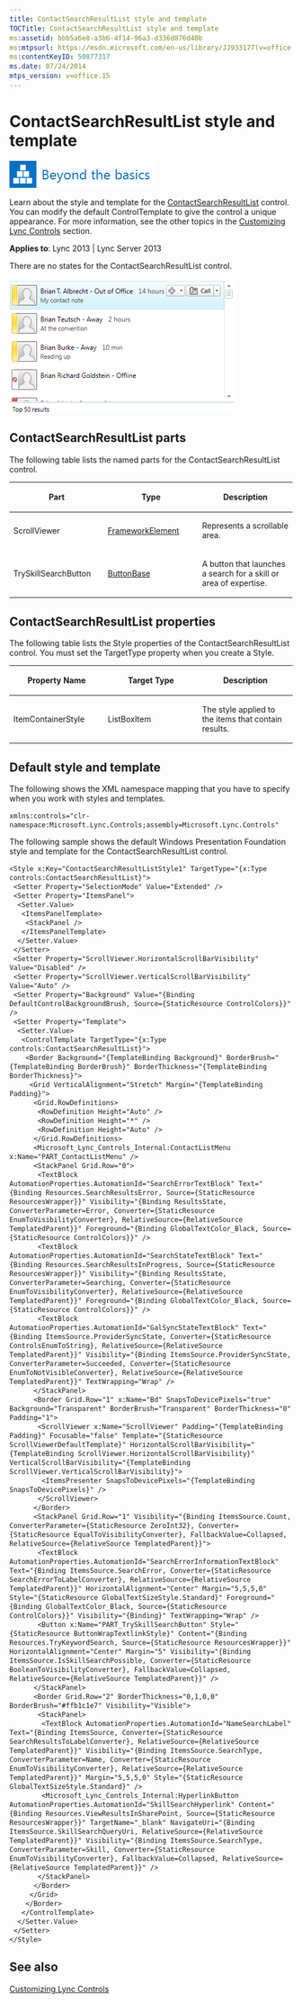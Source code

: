 ```yaml
---
title: ContactSearchResultList style and template
TOCTitle: ContactSearchResultList style and template
ms:assetid: bbb5a6e8-a3b6-4f14-96a3-d336d876d40b
ms:mtpsurl: https://msdn.microsoft.com/en-us/library/JJ933177(v=office.15)
ms:contentKeyID: 50877317
ms.date: 07/24/2014
mtps_version: v=office.15
---
```


# ContactSearchResultList style and template

![Beyond the basics topic](images/JJ937254.mod_icon_beyondbasics_long(Office.15).png "Beyond the basics topic")

Learn about the style and template for the [ContactSearchResultList](https://msdn.microsoft.com/en-us/library/hh379201\(v=office.15\)) control. You can modify the default ControlTemplate to give the control a unique appearance. For more information, see the other topics in the [Customizing Lync Controls](customizing-lync-controls.md) section.



**Applies to**: Lync 2013 | Lync Server 2013


There are no states for the ContactSearchResultList control.

![ContactSearchResultList](images/JJ945538.ContactSearchResultList_RTW_bugfix(Office.15).png "ContactSearchResultList")

## ContactSearchResultList parts

The following table lists the named parts for the ContactSearchResultList control.

<table>
<colgroup>
<col style="width: 33%" />
<col style="width: 33%" />
<col style="width: 33%" />
</colgroup>
<thead>
<tr class="header">
<th><p>Part</p></th>
<th><p>Type</p></th>
<th><p>Description</p></th>
</tr>
</thead>
<tbody>
<tr class="odd">
<td><p>ScrollViewer</p></td>
<td><p><a href="http://msdn.microsoft.com/en-us/library/system.windows.frameworkelement.aspx">FrameworkElement</a></p></td>
<td><p>Represents a scrollable area.</p></td>
</tr>
<tr class="even">
<td><p>TrySkillSearchButton</p></td>
<td><p><a href="http://msdn.microsoft.com/en-us/library/system.windows.controls.primitives.buttonbase.aspx">ButtonBase</a></p></td>
<td><p>A button that launches a search for a skill or area of expertise.</p></td>
</tr>
</tbody>
</table>

## ContactSearchResultList properties

The following table lists the Style properties of the ContactSearchResultList control. You must set the TargetType property when you create a Style.

<table>
<colgroup>
<col style="width: 33%" />
<col style="width: 33%" />
<col style="width: 33%" />
</colgroup>
<thead>
<tr class="header">
<th><p>Property Name</p></th>
<th><p>Target Type</p></th>
<th><p>Description</p></th>
</tr>
</thead>
<tbody>
<tr class="odd">
<td><p>ItemContainerStyle</p></td>
<td><p>ListBoxItem</p></td>
<td><p>The style applied to the items that contain results.</p></td>
</tr>
</tbody>
</table>

## Default style and template

The following shows the XML namespace mapping that you have to specify when you work with styles and templates.

    xmlns:controls="clr-namespace:Microsoft.Lync.Controls;assembly=Microsoft.Lync.Controls"

The following sample shows the default Windows Presentation Foundation style and template for the ContactSearchResultList control.

    <Style x:Key="ContactSearchResultListStyle1" TargetType="{x:Type controls:ContactSearchResultList}">            
     <Setter Property="SelectionMode" Value="Extended" />           
     <Setter Property="ItemsPanel">
      <Setter.Value>
       <ItemsPanelTemplate>
        <StackPanel />
       </ItemsPanelTemplate>
      </Setter.Value>
     </Setter>
     <Setter Property="ScrollViewer.HorizontalScrollBarVisibility" Value="Disabled" />
     <Setter Property="ScrollViewer.VerticalScrollBarVisibility" Value="Auto" />
     <Setter Property="Background" Value="{Binding DefaultControlBackgroundBrush, Source={StaticResource ControlColors}}" />
     <Setter Property="Template">
      <Setter.Value>
       <ControlTemplate TargetType="{x:Type controls:ContactSearchResultList}">
        <Border Background="{TemplateBinding Background}" BorderBrush="{TemplateBinding BorderBrush}" BorderThickness="{TemplateBinding BorderThickness}">
         <Grid VerticalAlignment="Stretch" Margin="{TemplateBinding Padding}">
          <Grid.RowDefinitions>                                   
           <RowDefinition Height="Auto" />                                    
           <RowDefinition Height="*" />                                    
           <RowDefinition Height="Auto" />
          </Grid.RowDefinitions>
          <Microsoft_Lync_Controls_Internal:ContactListMenu x:Name="PART_ContactListMenu" />
          <StackPanel Grid.Row="0">                                    
           <TextBlock AutomationProperties.AutomationId="SearchErrorTextBlock" Text="{Binding Resources.SearchResultsError, Source={StaticResource ResourcesWrapper}}" Visibility="{Binding ResultsState, ConverterParameter=Error, Converter={StaticResource EnumToVisibilityConverter}, RelativeSource={RelativeSource TemplatedParent}}" Foreground="{Binding GlobalTextColor_Black, Source={StaticResource ControlColors}}" />                                    
           <TextBlock AutomationProperties.AutomationId="SearchStateTextBlock" Text="{Binding Resources.SearchResultsInProgress, Source={StaticResource ResourcesWrapper}}" Visibility="{Binding ResultsState, ConverterParameter=Searching, Converter={StaticResource EnumToVisibilityConverter}, RelativeSource={RelativeSource TemplatedParent}}" Foreground="{Binding GlobalTextColor_Black, Source={StaticResource ControlColors}}" />                                    
           <TextBlock AutomationProperties.AutomationId="GalSyncStateTextBlock" Text="{Binding ItemsSource.ProviderSyncState, Converter={StaticResource ControlsEnumToString}, RelativeSource={RelativeSource TemplatedParent}}" Visibility="{Binding ItemsSource.ProviderSyncState, ConverterParameter=Succeeded, Converter={StaticResource EnumToNotVisibleConverter}, RelativeSource={RelativeSource TemplatedParent}}" TextWrapping="Wrap" />
          </StackPanel>                                
          <Border Grid.Row="1" x:Name="Bd" SnapsToDevicePixels="true" Background="Transparent" BorderBrush="Transparent" BorderThickness="0" Padding="1">
           <ScrollViewer x:Name="ScrollViewer" Padding="{TemplateBinding Padding}" Focusable="false" Template="{StaticResource ScrollViewerDefaultTemplate}" HorizontalScrollBarVisibility="{TemplateBinding ScrollViewer.HorizontalScrollBarVisibility}" VerticalScrollBarVisibility="{TemplateBinding ScrollViewer.VerticalScrollBarVisibility}">
            <ItemsPresenter SnapsToDevicePixels="{TemplateBinding SnapsToDevicePixels}" />
           </ScrollViewer>
          </Border>                               
          <StackPanel Grid.Row="1" Visibility="{Binding ItemsSource.Count, ConverterParameter={StaticResource ZeroInt32}, Converter={StaticResource EqualToVisibilityConverter}, FallbackValue=Collapsed, RelativeSource={RelativeSource TemplatedParent}}">                                    
           <TextBlock AutomationProperties.AutomationId="SearchErrorInformationTextBlock" Text="{Binding ItemsSource.SearchError, Converter={StaticResource SearchErrorToLabelConverter}, RelativeSource={RelativeSource TemplatedParent}}" HorizontalAlignment="Center" Margin="5,5,5,0" Style="{StaticResource GlobalTextSizeStyle.Standard}" Foreground="{Binding GlobalTextColor_Black, Source={StaticResource ControlColors}}" Visibility="{Binding}" TextWrapping="Wrap" />                                    
           <Button x:Name="PART_TrySkillSearchButton" Style="{StaticResource ButtonWrapTextlinkStyle}" Content="{Binding Resources.TryKeywordSearch, Source={StaticResource ResourcesWrapper}}" HorizontalAlignment="Center" Margin="5" Visibility="{Binding ItemsSource.IsSkillSearchPossible, Converter={StaticResource BooleanToVisibilityConverter}, FallbackValue=Collapsed, RelativeSource={RelativeSource TemplatedParent}}" />
          </StackPanel>
          <Border Grid.Row="2" BorderThickness="0,1,0,0" BorderBrush="#ffb1c1e7" Visibility="Visible">
           <StackPanel>
            <TextBlock AutomationProperties.AutomationId="NameSearchLabel" Text="{Binding ItemsSource, Converter={StaticResource SearchResultsToLabelConverter}, RelativeSource={RelativeSource TemplatedParent}}" Visibility="{Binding ItemsSource.SearchType, ConverterParameter=Name, Converter={StaticResource EnumToVisibilityConverter}, RelativeSource={RelativeSource TemplatedParent}}" Margin="5,5,5,0" Style="{StaticResource GlobalTextSizeStyle.Standard}" />                                        
            <Microsoft_Lync_Controls_Internal:HyperlinkButton AutomationProperties.AutomationId="SkillSearchHyperlink" Content="{Binding Resources.ViewResultsInSharePoint, Source={StaticResource ResourcesWrapper}}" TargetName="_blank" NavigateUri="{Binding ItemsSource.SkillSearchQueryUri, RelativeSource={RelativeSource TemplatedParent}}" Visibility="{Binding ItemsSource.SearchType, ConverterParameter=Skill, Converter={StaticResource EnumToVisibilityConverter}, FallbackValue=Collapsed, RelativeSource={RelativeSource TemplatedParent}}" />
           </StackPanel>
          </Border>
         </Grid>
        </Border>
       </ControlTemplate>
      </Setter.Value>
     </Setter>
    </Style>

## See also

[Customizing Lync Controls](customizing-lync-controls.md)

